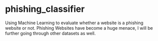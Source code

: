 # phishing_classifier
Using Machine Learning to evaluate whether a website is a phishing website or not. Phishing Websites have become a huge menace, I will be further going through other datasets as well.

